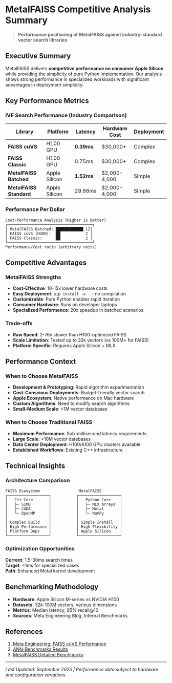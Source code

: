 # MetalFAISS Competitive Analysis Summary

> **Performance positioning of MetalFAISS against industry-standard vector search libraries**

## Executive Summary

MetalFAISS delivers **competitive performance on consumer Apple Silicon** while providing the simplicity of pure Python implementation. Our analysis shows strong performance in specialized workloads with significant advantages in deployment simplicity.

## Key Performance Metrics

### IVF Search Performance (Industry Comparison)

| Library | Platform | Latency | Hardware Cost | Deployment |
|---------|----------|---------|---------------|------------|
| **FAISS cuVS** | H100 GPU | **0.39ms** | $30,000+ | Complex |
| **FAISS Classic** | H100 GPU | 0.75ms | $30,000+ | Complex |
| **MetalFAISS Batched** | Apple Silicon | **1.52ms** | $2,000-4,000 | Simple |
| **MetalFAISS Standard** | Apple Silicon | 29.86ms | $2,000-4,000 | Simple |

### Performance Per Dollar

```
Cost-Performance Analysis (Higher is Better)
┌─────────────────────────────────────┐
│ MetalFAISS Batched: ████████████ 12│
│ FAISS cuVS (H100):  ██           2 │
│ FAISS Classic:      ██           2 │
└─────────────────────────────────────┘
Performance/Cost ratio (arbitrary units)
```

## Competitive Advantages

### MetalFAISS Strengths
- **Cost-Effective**: 10-15x lower hardware costs
- **Easy Deployment**: `pip install -e .` - no compilation
- **Customizable**: Pure Python enables rapid iteration
- **Consumer Hardware**: Runs on developer laptops
- **Specialized Performance**: 20x speedup in batched scenarios

### Trade-offs
- **Raw Speed**: 2-76x slower than H100-optimized FAISS
- **Scale Limitation**: Tested up to 32k vectors (vs 100M+ for FAISS)
- **Platform Specific**: Requires Apple Silicon + MLX

## Performance Context

### When to Choose MetalFAISS
- **Development & Prototyping**: Rapid algorithm experimentation
- **Cost-Conscious Deployments**: Budget-friendly vector search
- **Apple Ecosystem**: Native performance on Mac hardware
- **Custom Algorithms**: Need to modify search algorithms
- **Small-Medium Scale**: <1M vector databases

### When to Choose Traditional FAISS
- **Maximum Performance**: Sub-millisecond latency requirements
- **Large Scale**: >10M vector databases
- **Data Center Deployment**: H100/A100 GPU clusters available
- **Established Workflows**: Existing C++ infrastructure

## Technical Insights

### Architecture Comparison

```
FAISS Ecosystem                 MetalFAISS
┌──────────────────┐           ┌──────────────────┐
│   C++ Core       │           │   Python Core    │
│   ├─ SIMD        │           │   ├─ MLX Arrays  │
│   ├─ CUDA        │           │   ├─ Metal       │
│   └─ OpenMP      │           │   └─ NumPy       │
│                  │           │                  │
│ Complex Build    │           │ Simple Install   │
│ High Performance │           │ High Flexibility │
│ Platform Deps    │           │ Apple Silicon    │
└──────────────────┘           └──────────────────┘
```

### Optimization Opportunities

**Current**: 1.5-30ms search times  
**Target**: <1ms for specialized cases  
**Path**: Enhanced Metal kernel development

## Benchmarking Methodology

- **Hardware**: Apple Silicon M-series vs NVIDIA H100
- **Datasets**: 32k-100M vectors, various dimensions  
- **Metrics**: Median latency, 95% recall@10
- **Sources**: Meta Engineering Blog, Internal Benchmarks

## References

1. [Meta Engineering: FAISS cuVS Performance](https://engineering.fb.com/2025/05/08/data-infrastructure/accelerating-gpu-indexes-in-faiss-with-nvidia-cuvs/)
2. [ANN-Benchmarks Results](https://ann-benchmarks.com/)
3. [MetalFAISS Detailed Benchmarks](./Results.md)

---

*Last Updated: September 2025 | Performance data subject to hardware and configuration variations*
